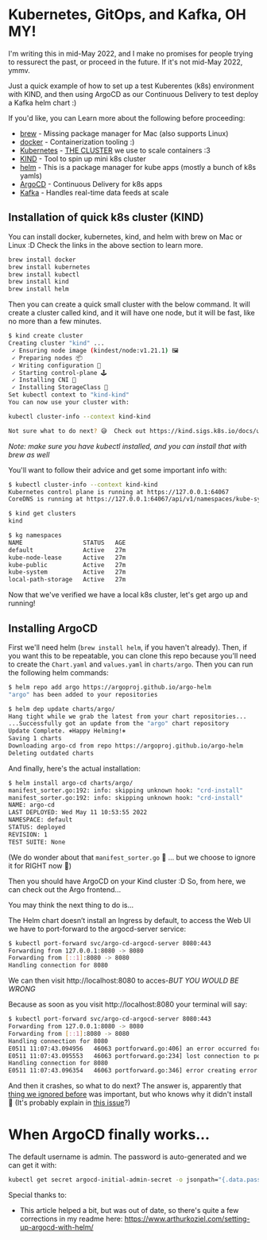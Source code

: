 # Kubernetes, GitOps, and Kafka, OH MY!
I'm writing this in mid-May 2022, and I make no promises for people trying to ressurect the past, or proceed in the future. If it's not mid-May 2022, ymmv.

Just a quick example of how to set up a test Kuberentes (k8s) environment with KIND, and then using ArgoCD as our Continuous Delivery to test deploy a Kafka helm chart :)

If you'd like, you can Learn more about the following before proceeding:
- [brew](https://brew.sh/) - Missing package manager for Mac (also supports Linux)
- [docker](https://www.docker.com/get-started/) - Containerization tooling :)
- [Kubernetes](https://kubernetes.io/docs/concepts/overview/what-is-kubernetes/) - [THE CLUSTER](meme/peridot.png) we use to scale containers :3
- [KIND](https://kind.sigs.k8s.io/) - Tool to spin up mini k8s cluster
- [helm](https://helm.sh/docs/intro/quickstart/) - This is a package manager for kube apps (mostly a bunch of k8s yamls)
- [ArgoCD](https://argo-cd.readthedocs.io/en/stable/) - Continuous Delivery for k8s apps
- [Kafka](https://kafka.apache.org/intro) - Handles real-time data feeds at scale

## Installation of quick k8s cluster (KIND)
You can install docker, kubernetes, kind, and helm with brew on Mac or Linux :D Check the links in the above section to learn more.

```bash
brew install docker
brew install kubernetes
brew install kubectl
brew install kind
brew install helm
```

Then you can create a quick small cluster with the below command. It will create a cluster called kind, and it will have one node, but it will be fast, like no more than a few minutes. 

```bash
$ kind create cluster
Creating cluster "kind" ...
 ✓ Ensuring node image (kindest/node:v1.21.1) 🖼
 ✓ Preparing nodes 📦
 ✓ Writing configuration 📜
 ✓ Starting control-plane 🕹️
 ✓ Installing CNI 🔌
 ✓ Installing StorageClass 💾
Set kubectl context to "kind-kind"
You can now use your cluster with:

kubectl cluster-info --context kind-kind

Not sure what to do next? 😅  Check out https://kind.sigs.k8s.io/docs/user/quick-start/
```

*Note: make sure you have kubectl installed, and you can install that with brew as well*

You'll want to follow their advice and  get some important info with:
``` bash
$ kubectl cluster-info --context kind-kind
Kubernetes control plane is running at https://127.0.0.1:64067
CoreDNS is running at https://127.0.0.1:64067/api/v1/namespaces/kube-system/services/kube-dns:dns/proxy

$ kind get clusters
kind

$ kg namespaces
NAME                 STATUS   AGE
default              Active   27m
kube-node-lease      Active   27m
kube-public          Active   27m
kube-system          Active   27m
local-path-storage   Active   27m
```

Now that we've verified we have a local k8s cluster, let's get argo up and running!

## Installing ArgoCD
First we'll need helm (`brew install helm`, if you haven't already). Then, if you want this to be repeatable, you can clone this repo because you'll need to create the `Chart.yaml` and `values.yaml` in `charts/argo`. Then you can run the following helm commands:

```bash
$ helm repo add argo https://argoproj.github.io/argo-helm
"argo" has been added to your repositories

$ helm dep update charts/argo/
Hang tight while we grab the latest from your chart repositories...
...Successfully got an update from the "argo" chart repository
Update Complete. ⎈Happy Helming!⎈
Saving 1 charts
Downloading argo-cd from repo https://argoproj.github.io/argo-helm
Deleting outdated charts
```

And finally, here's the actual installation:
```bash
$ helm install argo-cd charts/argo/
manifest_sorter.go:192: info: skipping unknown hook: "crd-install"
manifest_sorter.go:192: info: skipping unknown hook: "crd-install"
NAME: argo-cd
LAST DEPLOYED: Wed May 11 10:53:55 2022
NAMESPACE: default
STATUS: deployed
REVISION: 1
TEST SUITE: None
```

(We do wonder about that `manifest_sorter.go` :thinking: ... but we choose to ignore it for RIGHT now :shrug:)

Then you should have ArgoCD on your Kind cluster :D So, from here, we can check out the Argo frontend...

You may think the next thing to do is...

The Helm chart doesn’t install an Ingress by default, to access the Web UI we have to port-forward to the argocd-server service:
```bash
$ kubectl port-forward svc/argo-cd-argocd-server 8080:443
Forwarding from 127.0.0.1:8080 -> 8080
Forwarding from [::1]:8080 -> 8080
Handling connection for 8080
```
We can then visit http://localhost:8080 to acces-*BUT YOU WOULD BE WRONG*

Because as soon as you visit http://localhost:8080 your terminal will say:

```bash
$ kubectl port-forward svc/argo-cd-argocd-server 8080:443
Forwarding from 127.0.0.1:8080 -> 8080
Forwarding from [::1]:8080 -> 8080
Handling connection for 8080
E0511 11:07:43.094956   46063 portforward.go:406] an error occurred forwarding 8080 -> 8080: error forwarding port 8080 to pod 53c2b12a3c748bb2c9acd763ed898c5261227ca4b359c047ec264608cbc67058, uid : failed to execute portforward in network namespace "/var/run/netns/cni-84865981-c6a2-6e6d-1ce1-336602591e41": failed to connect to localhost:8080 inside namespace "53c2b12a3c748bb2c9acd763ed898c5261227ca4b359c047ec264608cbc67058", IPv4: dial tcp4 127.0.0.1:8080: connect: connection refused IPv6 dial tcp6 [::1]:8080: connect: connection refused
E0511 11:07:43.095553   46063 portforward.go:234] lost connection to pod
Handling connection for 8080
E0511 11:07:43.096354   46063 portforward.go:346] error creating error stream for port 8080 -> 8080: EOF
```
And then it crashes, so what to do next? The answer is, apparently that [thing we ignored before](https://github.com/bitnami/charts/issues/7972) was important, but who knows why it didn't install :shrug: (It's probably explain in [this issue](https://github.com/helm/helm/issues/6930)?)



# When ArgoCD finally works...
The default username is admin. The password is auto-generated and we can get it with:
```bash
kubectl get secret argocd-initial-admin-secret -o jsonpath="{.data.password}" | base64 -d
```

Special thanks to:
- This article helped a bit, but was out of date, so there's quite a few corrections in my readme here: https://www.arthurkoziel.com/setting-up-argocd-with-helm/
